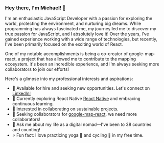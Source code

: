 ### Hey there, I'm Michael! 👋

I'm an enthusiastic JavaScript Developer with a passion for exploring the world, protecting the environment, and nurturing big dreams. While programming has always fascinated me, my journey led me to discover my true passion for JavaScript, and I absolutely love it! Over the years, I've gained experience working with a wide range of technologies, but recently, I've been primarily focused on the exciting world of React.

One of my notable accomplishments is being a co-creator of google-map-react, a project that has allowed me to contribute to the mapping ecosystem. It's been an incredible experience, and I'm always seeking more collaborators to join our efforts!

Here's a glimpse into my professional interests and aspirations:

- 🔭 Available for hire and seeking new opportunities. Let's connect on [LinkedIn!](https://www.linkedin.com/in/itsmichaeldiego/)
- 🌱 Currently exploring React Native [React Native](https://github.com/facebook/react-native) and embracing continuous learning.
- 👯 Interested in collaborating on sustainable projects.
- 🤔 Seeking collaborators for [google-map-react](https://github.com/google-map-react/google-map-react), we need more collaborators!
- 💬 Ask me about my life as a digital nomad—I've been to 38 countries and counting!
- ⚡ Fun fact: I love practicing yoga 🧘 and cycling 🚴 in my free time.
